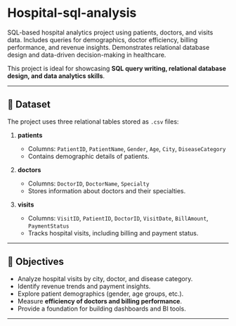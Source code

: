 # Hospital-sql-analysis
SQL-based hospital analytics project using patients, doctors, and visits data. Includes queries for demographics, doctor efficiency, billing performance, and revenue insights. Demonstrates relational database design and data-driven decision-making in healthcare.

This project is ideal for showcasing **SQL query writing, relational database design, and data analytics skills**.

---

## 📂 Dataset

The project uses three relational tables stored as `.csv` files:

1. **patients**  
   - Columns: `PatientID`, `PatientName`, `Gender`, `Age`, `City`, `DiseaseCategory`  
   - Contains demographic details of patients.  

2. **doctors**  
   - Columns: `DoctorID`, `DoctorName`, `Specialty`  
   - Stores information about doctors and their specialties.  

3. **visits**  
   - Columns: `VisitID`, `PatientID`, `DoctorID`, `VisitDate`, `BillAmount`, `PaymentStatus`  
   - Tracks hospital visits, including billing and payment status.  

---

## 🎯 Objectives
- Analyze hospital visits by city, doctor, and disease category.  
- Identify revenue trends and payment insights.  
- Explore patient demographics (gender, age groups, etc.).  
- Measure **efficiency of doctors and billing performance**.  
- Provide a foundation for building dashboards and BI tools.  

---
